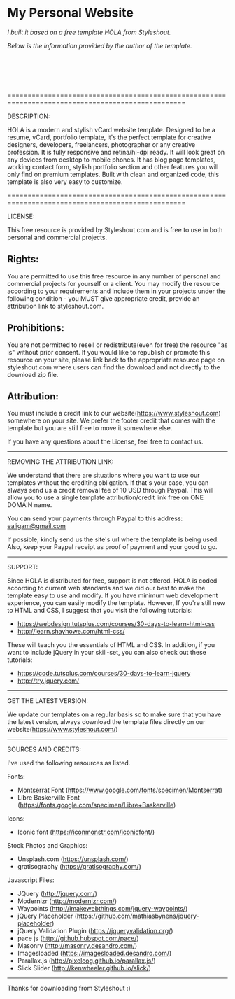 <h1>My Personal Website</h1>

<i>I built it based on a free template HOLA from Styleshout.

Below is the information provided by the author of the template.</i>

<br><br>
<br><br>



==================================================================================================

DESCRIPTION:

HOLA is a modern and stylish vCard website template. Designed to be a resume, vCard, portfolio 
template, it's the perfect template for creative designers, developers, freelancers, photographer 
or any creative profession. It is fully responsive and retina/hi-dpi ready. It will look great 
on any devices from desktop to mobile phones. It has blog page templates, working contact form, 
stylish portfolio section and other features you will only find on premium templates. Built with 
clean and organized code, this template is also very easy to customize.

==================================================================================================


LICENSE:

This free resource is provided by Styleshout.com and is free to use in 
both personal and commercial projects.


Rights:
-------

You are permitted to use this free resource in any number of personal and commercial projects for 
yourself or a client. You may modify the resource according to your requirements and include them 
in your projects under the following condition - you MUST give appropriate credit, provide an 
attribution link to styleshout.com.


Prohibitions:
-------------

You are not permitted to resell or redistribute(even for free) the resource "as is" without 
prior consent. If you would like to republish or promote this resource on your site, please 
link back to the appropriate resource page on styleshout.com where users can find the download 
and not directly to the download zip file.


Attribution: 
------------

You must include a credit link to our website(https://www.styleshout.com) somewhere on your site. 
We prefer the footer credit that comes with the template but you are still free to move it 
somewhere else.



If you have any questions about the License, feel free to contact us.


-----------------------------------------------------------------------------------------------------


REMOVING THE ATTRIBUTION LINK:

We understand that there are situations where you want to use our templates without 
the crediting obligation. If that's your case, you can always send us a 
credit removal fee of 10 USD through Paypal. This will allow you to use a single 
template attribution/credit link free on ONE DOMAIN name.

You can send your payments through Paypal to this address: ealigam@gmail.com

If possible, kindly send us the site's url where the template is being used. 
Also, keep your Paypal receipt as proof of payment and your good to go.


------------------------------------------------------------------------------------------------------ 


SUPPORT:
    
Since HOLA is distributed for free, support is not offered. HOLA is coded according 
to current web standards and we did our best to make the template easy to use and modify.
If you have minimum web development experience, you can easily modify the template. 
However, If you're still new to HTML and CSS, I suggest that you visit the 
following tutorials:

 - https://webdesign.tutsplus.com/courses/30-days-to-learn-html-css
 - http://learn.shayhowe.com/html-css/

These will teach you the essentials of HTML and CSS. In addition, if you want to include
jQuery in your skill-set, you can also check out these tutorials: 

 - https://code.tutsplus.com/courses/30-days-to-learn-jquery
 - http://try.jquery.com/



------------------------------------------------------------------------------------------------------ 


GET THE LATEST VERSION:

We update our templates on a regular basis so to make sure that you have the latest version, 
always download the template files directly on our website(https://www.styleshout.com/)



-------------------------------------------------------------------------------------------------------


SOURCES AND CREDITS:

I've used the following resources as listed.

Fonts:
 - Montserrat Font (https://www.google.com/fonts/specimen/Montserrat)
 - Libre Baskerville Font (https://fonts.google.com/specimen/Libre+Baskerville) 

Icons:
 - Iconic font (https://iconmonstr.com/iconicfont/)

Stock Photos and Graphics:
 - Unsplash.com (https://unsplash.com/)
 - gratisography (https://gratisography.com/)
 
Javascript Files:

 - JQuery (http://jquery.com/)
 - Modernizr (http://modernizr.com/)
 - Waypoints (http://imakewebthings.com/jquery-waypoints/)
 - jQuery Placeholder (https://github.com/mathiasbynens/jquery-placeholder)
 - jQuery Validation Plugin (https://jqueryvalidation.org/)
 - pace js (http://github.hubspot.com/pace/)
 - Masonry (http://masonry.desandro.com/)
 - Imagesloaded (https://imagesloaded.desandro.com/)
 - Parallax.js (http://pixelcog.github.io/parallax.js/)
 - Slick Slider (http://kenwheeler.github.io/slick/)



-------------------------------------------------------------------------------------------------------


Thanks for downloading from Styleshout :)


